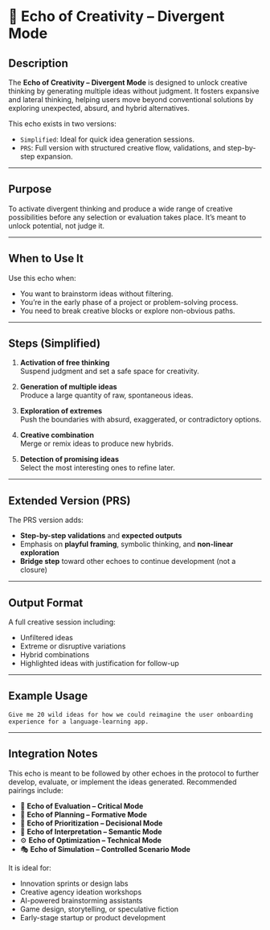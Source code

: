 # 🌟 Echo of Creativity – Divergent Mode

## Description

The **Echo of Creativity – Divergent Mode** is designed to unlock creative thinking by generating multiple ideas without judgment. It fosters expansive and lateral thinking, helping users move beyond conventional solutions by exploring unexpected, absurd, and hybrid alternatives.

This echo exists in two versions:

- `Simplified`: Ideal for quick idea generation sessions.
- `PRS`: Full version with structured creative flow, validations, and step-by-step expansion.

---

## Purpose

To activate divergent thinking and produce a wide range of creative possibilities before any selection or evaluation takes place. It’s meant to unlock potential, not judge it.

---

## When to Use It

Use this echo when:

- You want to brainstorm ideas without filtering.
- You’re in the early phase of a project or problem-solving process.
- You need to break creative blocks or explore non-obvious paths.

---

## Steps (Simplified)

1. **Activation of free thinking**  
   Suspend judgment and set a safe space for creativity.

2. **Generation of multiple ideas**  
   Produce a large quantity of raw, spontaneous ideas.

3. **Exploration of extremes**  
   Push the boundaries with absurd, exaggerated, or contradictory options.

4. **Creative combination**  
   Merge or remix ideas to produce new hybrids.

5. **Detection of promising ideas**  
   Select the most interesting ones to refine later.

---

## Extended Version (PRS)

The PRS version adds:

- **Step-by-step validations** and **expected outputs**
- Emphasis on **playful framing**, symbolic thinking, and **non-linear exploration**
- **Bridge step** toward other echoes to continue development (not a closure)

---

## Output Format

A full creative session including:

- Unfiltered ideas
- Extreme or disruptive variations
- Hybrid combinations
- Highlighted ideas with justification for follow-up

---

## Example Usage

```text
Give me 20 wild ideas for how we could reimagine the user onboarding experience for a language-learning app.
```

---

## Integration Notes

This echo is meant to be followed by other echoes in the protocol to further develop, evaluate, or implement the ideas generated. Recommended pairings include:

- 🧪 **Echo of Evaluation – Critical Mode**
- 🧭 **Echo of Planning – Formative Mode**
- 🔢 **Echo of Prioritization – Decisional Mode**
- 🧠 **Echo of Interpretation – Semantic Mode**
- ⚙️ **Echo of Optimization – Technical Mode**
- 🎭 **Echo of Simulation – Controlled Scenario Mode**

It is ideal for:

- Innovation sprints or design labs
- Creative agency ideation workshops
- AI-powered brainstorming assistants
- Game design, storytelling, or speculative fiction
- Early-stage startup or product development
